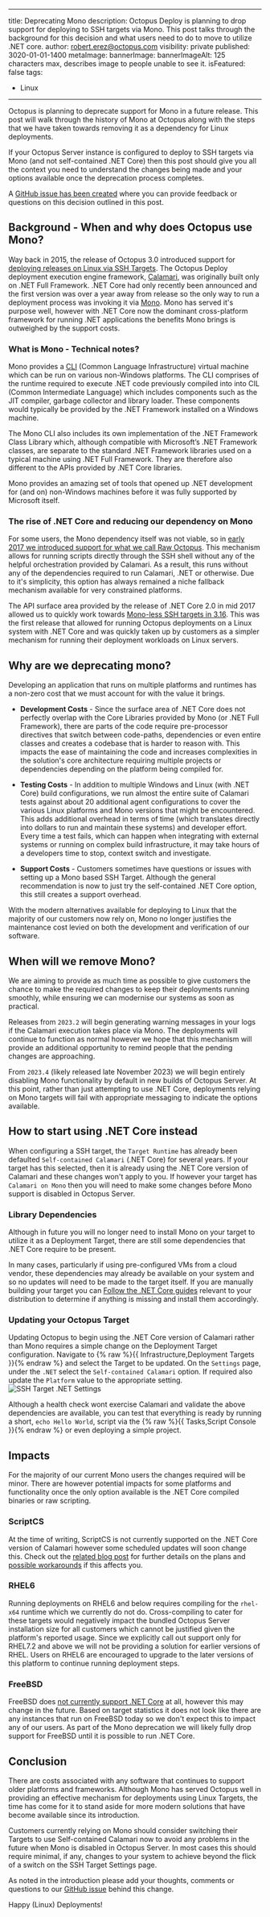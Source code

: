 ---
title: Deprecating Mono
description: Octopus Deploy is planning to drop support for deploying to SSH targets via Mono. This post talks through the background for this decision and what users need to do to move to utilize .NET core.
author: robert.erez@octopus.com
visibility: private
published: 3020-01-01-1400
metaImage: 
bannerImage: 
bannerImageAlt: 125 characters max, describes image to people unable to see it.
isFeatured: false
tags: 
  - Linux
----

Octopus is planning to deprecate support for Mono in a future release. This post will walk through the history of Mono at Octopus along with the steps that we have taken towards removing it as a dependency for Linux deployments.

If your Octopus Server instance is configured to deploy to SSH targets via Mono (and not self-contained .NET Core) then this post should give you all the context you need to understand the changes being made and your options available once the deprecation process completes. 

A [GitHub issue has been created](https://github.com/OctopusDeploy/Issues/issues/8146) where you can provide feedback or questions on this decision outlined in this post.

## Background - When and why does Octopus use Mono?
Way back in 2015, the release of Octopus 3.0 introduced support for [deploying releases on Linux via SSH Targets](https://octopus.com/blog/deployment-targets-in-octopus-3#multiple-types-of-machines-deployment-targets). The Octopus Deploy deployment execution engine framework, [Calamari](https://github.com/OctopusDeploy/Calamari), was originally built only on .NET Full Framework. .NET Core had only recently been announced and the first version was over a year away from release so the only way to run a deployment process was invoking it via [Mono](https://www.mono-project.com/docs/about-mono/). Mono has served it's purpose well, however with .NET Core now the dominant cross-platform framework for running .NET applications the benefits Mono brings is outweighed by the support costs.

### What is Mono - Technical notes?
Mono provides a [CLI](https://en.wikipedia.org/wiki/Common_Language_Infrastructure) (Common Language Infrastructure) virtual machine which can be run on various non-Windows platforms. The CLI comprises of the runtime required to execute .NET code previously compiled into into CIL (Common Intermediate Language)
which includes components such as the JIT compiler, garbage collector and library loader. These components would typically be provided by the .NET Framework installed on a Windows machine. 

The Mono CLI also includes its own implementation of the .NET Framework Class Library which, although compatible with Microsoft’s .NET Framework classes, are separate to the standard .NET Framework libraries used on a typical machine using .NET Full Framework. They are therefore also different to the APIs provided by .NET Core libraries.

Mono provides an amazing set of tools that opened up .NET development for (and on) non-Windows machines before it was fully supported by Microsoft itself.

### The rise of .NET Core and reducing our dependency on Mono
For some users, the Mono dependency itself was not viable, so in [early 2017 we introduced support for what we call Raw Octopus](https://octopus.com/blog/trying-raw-octopus). This mechanism allows for running scripts directly through the SSH shell without any of the helpful orchestration provided by Calamari. As a result, this runs without any of the dependencies required to run Calamari, .NET or otherwise. Due to it's simplicity, this option has always remained a niche fallback mechanism available for very constrained platforms.

The API surface area provided by the release of .NET Core 2.0 in mid 2017 allowed us to quickly work towards [Mono-less SSH targets in 3.16](https://octopus.com/blog/octopus-release-3-16#ssh-targets-sans-mono). This was the first release that allowed for running Octopus deployments on a Linux system with .NET Core and was quickly taken up by customers as a simpler mechanism for running their deployment workloads on Linux servers.

## Why are we deprecating mono?
Developing an application that runs on multiple platforms and runtimes has a non-zero cost that we must account for with the value it brings.

* **Development Costs** - Since the surface area of .NET Core does not perfectly overlap with the Core Libraries provided by Mono (or .NET Full Framework), there are parts of the code require pre-processor directives that switch between code-paths, dependencies or even entire classes and creates a codebase that is harder to reason with. This impacts the ease of maintaining the code and increases complexities in the solution's core architecture requiring multiple projects or dependencies depending on the platform being compiled for.

* **Testing Costs** - In addition to multiple Windows and Linux (with .NET Core) build configurations, we run almost the entire suite of Calamari tests against about 20 additional agent configurations to cover the various Linux platforms and Mono versions that might be encountered. This adds additional overhead in terms of time (which translates directly into dollars to run and maintain these systems) and developer effort. Every time a test fails, which can happen when integrating with external systems or running on complex build infrastructure, it may take hours of a developers time to stop, context switch and investigate.

* **Support Costs** - Customers sometimes have questions or issues with setting up a Mono based SSH Target. Although the general recommendation is now to just try the self-contained .NET Core option, this still creates a support overhead.

With the modern alternatives available for deploying to Linux that the majority of our customers now rely on, Mono no longer justifies the maintenance cost levied on both the development and verification of our software.

## When will we remove Mono?
We are aiming to provide as much time as possible to give customers the chance to make the required changes to keep their deployments running smoothly, while ensuring we can modernise our systems as soon as practical.

Releases from `2023.2` will begin generating warning messages in your logs if the Calamari execution takes place via Mono. The deployments will continue to function as normal however we hope that this mechanism will provide an additional opportunity to remind people that the pending changes are approaching.

From `2023.4` (likely released late November 2023) we will begin entirely disabling Mono functionality by default in new builds of Octopus Server. At this point, rather than just attempting to use .NET Core, deployments relying on Mono targets will fail with appropriate messaging to indicate the options available.

## How to start using .NET Core instead
When configuring a SSH target, the `Target Runtime` has already been defaulted `Self-contained Calamari` (.NET Core) for several years. If your target has this selected, then it is already using the .NET Core version of Calamari and these changes won't apply to you. If however your target has `Calamari on Mono` then you will need to make some changes before Mono support is disabled in Octopus Server.

### Library Dependencies
Although in future you will no longer need to install Mono on your target to utilize it as a Deployment Target, there are still some dependencies that .NET Core require to be present. 

In many cases, particularly if using pre-configured VMs from a cloud vendor, these dependencies may already be available on your system and so no updates will need to be made to the target itself. If you are manually building your target you can [Follow the .NET Core guides](https://learn.microsoft.com/en-us/dotnet/core/install/linux-scripted-manual#dependencies) relevant to your distribution to determine if anything is missing and install them accordingly.

### Updating your Octopus Target
Updating Octopus to begin using the .NET Core version of Calamari rather than Mono requires a simple change on the Deployment Target configuration. Navigate to
{% raw %}{{ Infrastructure,Deployment Targets }}{% endraw %} and select the Target to be updated. On the `Settings` page, under the `.NET` select the `Self-contained Calamari` option. If required also update the `Platform` value to the appropriate setting.
![SSH Target .NET Settings](ssh-target-net.png)

Although a health check wont exercise Calamari and validate the above dependencies are available, you can test that everything is ready by running a short, `echo Hello World`, script via the 
{% raw %}{{ Tasks,Script Console }}{% endraw %} or even deploying a simple project.

## Impacts
For the majority of our current Mono users the changes required will be minor. There are however potential impacts for some platforms and functionality once the only option available is the .NET Core compiled binaries or raw scripting.

### ScriptCS
At the time of writing, ScriptCS is not currently supported on the .NET Core version of Calamari however some scheduled updates will soon change this. Check out the [related blog post](https://octopus.com/blog/rfc-migrate-scriptcs-dotnet-script) for further details on the plans and [possible workarounds](https://octopus.com/blog/rfc-migrate-scriptcs-dotnet-script#workaround) if this affects you.

### RHEL6
Running deployments on RHEL6 and below requires compiling for the `rhel-x64` runtime which we currently do not do. Cross-compiling to cater for these targets would negatively impact the bundled Octopus Server installation size for all customers which cannot be justified given the platform's reported usage. Since we explicitly call out support only for RHEL7.2 and above we will not be providing a solution for earlier versions of RHEL. Users on RHEL6 are encouraged to upgrade to the later versions of this platform to continue running deployment steps.

### FreeBSD
FreeBSD does [not currently support .NET Core](https://github.com/dotnet/runtime/issues/14537) at all, however this may change in the future. Based on target statistics it does not look like there are any instances that run on FreeBSD today so we don't expect this to impact any of our users. As part of the Mono deprecation we will likely fully drop support for FreeBSD until it is possible to run .NET Core.

## Conclusion
There are costs associated with any software that continues to support older platforms and frameworks. Although Mono has served Octopus well in providing an effective mechanism for deployments using Linux Targets, the time has come for it to stand aside for more modern solutions that have become available since its introduction. 

Customers currently relying on Mono should consider switching their Targets to use Self-contained Calamari now to avoid any problems in the future when Mono is disabled in Octopus Server. In most cases this should require minimal, if any, changes to your system to achieve beyond the flick of a switch on the SSH Target Settings page.

As noted in the introduction please add your thoughts, comments or questions to our [GitHub issue](https://github.com/OctopusDeploy/Issues/issues/8146) behind this change.

Happy (Linux) Deployments!
